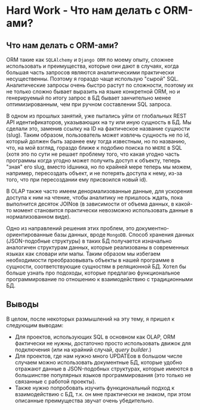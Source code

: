 # Hard Work -  Что нам делать с ORM-ами? 

## Что нам делать с ORM-ами? 

ORM такие как `SQLAlchemy` и `Django ORM` по моему опыту, сложнее использовать и преимущества, которые они дают в случаях, когда большая часть запросов являются аналитическими практически несущественны. Поэтому я гораздо чаще использую "сырой" SQL.
Аналитические запросы очень быстро растут по сложности, поэтому их не только сложно бывает выразить на языке конкретной ORM, но и генерируемый по итогу запрос в БД бывает занчительно менее оптимизированным, чем при ручном составлении SQL запроса.

В одном из прошлых занятий, уже пытались уйти от глобальных REST API идентификаторов, указывающих на ту или иную сущность в БД.
Мы сделали это, заменив ссылку на ID на фактическое название сущности (slug). Таким образом, пользователь может извлечь сущность не по id, который должен быть заранее ему тогда известным, но по названию,
что, на мой взгляд, гораздо ближе к подобию поиска по `WHERE` в SQL (хотя это по сути не решает проблему того, что какая угодно часть программы когда угодно может получить доступ к объекту, теперь "зная" его slug, вместо idшника, но по крайней мере теперь мы можем, например, пересоздать объект, и не потерять доступа к нему, из-за того, что при пересоздании ему присвоился новый id). 

В OLAP также часто имеем денормализованные данные, для ускорения доступа к ним на чтение, чтобы аналитику не пришлось ждать, пока выполнится десяток JOINов (в зависимости от объема данных, в какой-то момент становится практически невозможно использовать данные в нормализованном виде).

Одно из направлений решения этих проблем, это документно-ориентированные базы данных, вроде `MongoDB`. Способ хранения данных (JSON-подобные структуры) в таких БД получается изначально аналогичен структурам данных, которые реализованы в современных языках как словари или мапы. Таким образом мы избегаем необходимости преобразовывать объекты в нашей программе в сущности, соответствующие сущностям в реляционной БД.
Хотел бы больше узнать про подоходы, которые предлагаю функциональное программирование по отношению к взаимодействию с традиционными БД.

## Выводы

В целом, после некоторых размышлений на эту тему, я пришел к следующим выводам:

- Для проектов, использующих SQL в основном как OLAP, ORM фактически не нужны, достаточно просто использовать движок для подключения (или на крайний случай, *query builder*.)
- Для проектов, где нам нужно много UPDATEов в большом числе случаем можно использовать документные БД, которые удобно отражают данные в JSON-подобных структурах, которые имеются в большинстве популярных языков программирования (это только не связанные с работой проекты).
- Также нужно попробовать изучить функциональный подход к взаимодействию с БД, т.к. он мне практически не знаком, при этом описанные преимущества звучат очень убедительно.
